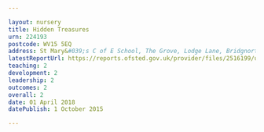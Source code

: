 ```yaml
---

layout: nursery
title: Hidden Treasures
urn: 224193
postcode: WV15 5EQ
address: St Mary&#039;s C of E School, The Grove, Lodge Lane, Bridgnorth, Shropshire, WV15 5EQ
latestReportUrl: https://reports.ofsted.gov.uk/provider/files/2516199/urn/224193.pdf
teaching: 2
development: 2
leadership: 2
outcomes: 2
overall: 2
date: 01 April 2018 
datePublish: 1 October 2015

---
```

